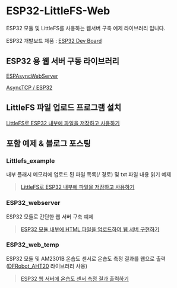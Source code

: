 # ESP32-LittleFS-Web  

ESP32 모듈 및 LittleFS를 사용하는 웹서버 구축 예제 라이브러리 입니다.  

ESP32 개발보드 제품 : [ESP32 Dev Board](https://www.eleparts.co.kr/goods/catalog?code=001700360007)  

## ESP32 용 웹 서버 구동 라이브러리  

[ESPAsyncWebServer](https://github.com/me-no-dev/ESPAsyncWebServer)  

[AsyncTCP / ESP32](https://github.com/me-no-dev/AsyncTCP)  

## LittleFS 파일 업로드 프로그램 설치  

[LittleFS로 ESP32 내부에 파일을 저장하고 사용하기](https://blog.naver.com/elepartsblog/223494337611)  

## 포함 예제 & 블로그 포스팅  

### Littlefs_example  

내부 플래시 메모리에 업로드 된 파일 목록(/ 경로) 및 txt 파일 내용 읽기 예제  

> [LittleFS로 ESP32 내부에 파일을 저장하고 사용하기](https://blog.naver.com/elepartsblog/223494337611)  

### ESP32_webserver  

ESP32 모듈로 간단한 웹 서버 구축 예제  

> [ESP32 모듈 내부에 HTML 파일을 업로드하여 웹 서버 구현하기](https://blog.naver.com/elepartsblog/223501080152)

### ESP32_web_temp  

ESP32 모듈 및 AM2301B 온습도 센서로 온습도 측정 결과를 웹으로 출력 ([DFRobot_AHT20](https://github.com/DFRobot/DFRobot_AHT20) 라이브러리 사용)  

> [ESP32 웹 서버에 온습도 센서 측정 결과 출력하기](https://blog.naver.com/elepartsblog/223517972648)  

